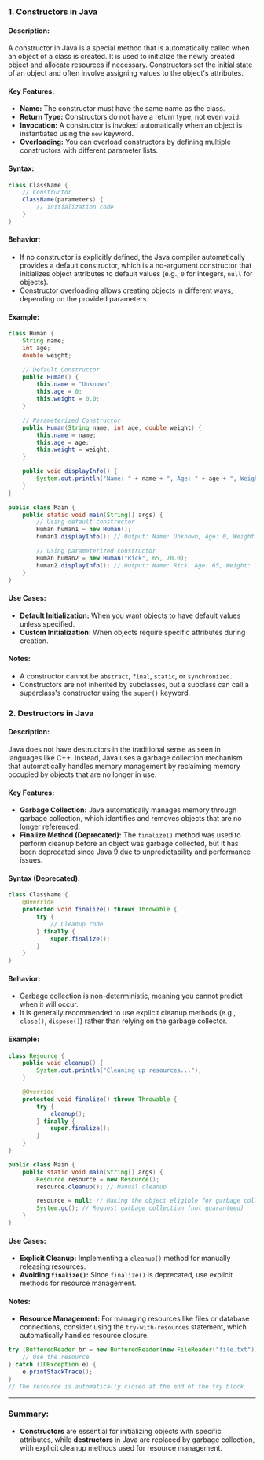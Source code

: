 

### 1. **Constructors in Java**

#### **Description:**
A constructor in Java is a special method that is automatically called when an object of a class is created. It is used to initialize the newly created object and allocate resources if necessary. Constructors set the initial state of an object and often involve assigning values to the object's attributes.

#### **Key Features:**
- **Name:** The constructor must have the same name as the class.
- **Return Type:** Constructors do not have a return type, not even `void`.
- **Invocation:** A constructor is invoked automatically when an object is instantiated using the `new` keyword.
- **Overloading:** You can overload constructors by defining multiple constructors with different parameter lists.

#### **Syntax:**
```java
class ClassName {
    // Constructor
    ClassName(parameters) {
        // Initialization code
    }
}
```

#### **Behavior:**
- If no constructor is explicitly defined, the Java compiler automatically provides a default constructor, which is a no-argument constructor that initializes object attributes to default values (e.g., `0` for integers, `null` for objects).
- Constructor overloading allows creating objects in different ways, depending on the provided parameters.

#### **Example:**
```java
class Human {
    String name;
    int age;
    double weight;

    // Default Constructor
    public Human() {
        this.name = "Unknown";
        this.age = 0;
        this.weight = 0.0;
    }

    // Parameterized Constructor
    public Human(String name, int age, double weight) {
        this.name = name;
        this.age = age;
        this.weight = weight;
    }

    public void displayInfo() {
        System.out.println("Name: " + name + ", Age: " + age + ", Weight: " + weight + " kg");
    }
}

public class Main {
    public static void main(String[] args) {
        // Using default constructor
        Human human1 = new Human();
        human1.displayInfo(); // Output: Name: Unknown, Age: 0, Weight: 0.0 kg

        // Using parameterized constructor
        Human human2 = new Human("Rick", 65, 70.0);
        human2.displayInfo(); // Output: Name: Rick, Age: 65, Weight: 70.0 kg
    }
}
```

#### **Use Cases:**
- **Default Initialization:** When you want objects to have default values unless specified.
- **Custom Initialization:** When objects require specific attributes during creation.

#### **Notes:**
- A constructor cannot be `abstract`, `final`, `static`, or `synchronized`.
- Constructors are not inherited by subclasses, but a subclass can call a superclass's constructor using the `super()` keyword.

### 2. **Destructors in Java**

#### **Description:**
Java does not have destructors in the traditional sense as seen in languages like C++. Instead, Java uses a garbage collection mechanism that automatically handles memory management by reclaiming memory occupied by objects that are no longer in use.

#### **Key Features:**
- **Garbage Collection:** Java automatically manages memory through garbage collection, which identifies and removes objects that are no longer referenced.
- **Finalize Method (Deprecated):** The `finalize()` method was used to perform cleanup before an object was garbage collected, but it has been deprecated since Java 9 due to unpredictability and performance issues.

#### **Syntax (Deprecated):**
```java
class ClassName {
    @Override
    protected void finalize() throws Throwable {
        try {
            // Cleanup code
        } finally {
            super.finalize();
        }
    }
}
```

#### **Behavior:**
- Garbage collection is non-deterministic, meaning you cannot predict when it will occur.
- It is generally recommended to use explicit cleanup methods (e.g., `close()`, `dispose()`) rather than relying on the garbage collector.

#### **Example:**
```java
class Resource {
    public void cleanup() {
        System.out.println("Cleaning up resources...");
    }

    @Override
    protected void finalize() throws Throwable {
        try {
            cleanup();
        } finally {
            super.finalize();
        }
    }
}

public class Main {
    public static void main(String[] args) {
        Resource resource = new Resource();
        resource.cleanup(); // Manual cleanup

        resource = null; // Making the object eligible for garbage collection
        System.gc(); // Request garbage collection (not guaranteed)
    }
}
```

#### **Use Cases:**
- **Explicit Cleanup:** Implementing a `cleanup()` method for manually releasing resources.
- **Avoiding `finalize()`:** Since `finalize()` is deprecated, use explicit methods for resource management.

#### **Notes:**
- **Resource Management:** For managing resources like files or database connections, consider using the `try-with-resources` statement, which automatically handles resource closure.

```java
try (BufferedReader br = new BufferedReader(new FileReader("file.txt"))) {
    // Use the resource
} catch (IOException e) {
    e.printStackTrace();
}
// The resource is automatically closed at the end of the try block
```

---

### Summary:
- **Constructors** are essential for initializing objects with specific attributes, while **destructors** in Java are replaced by garbage collection, with explicit cleanup methods used for resource management.


